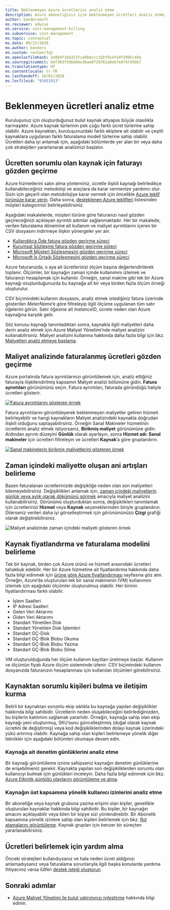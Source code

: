 ```yaml
---
title: Beklenmeyen Azure ücretlerini analiz etme
description: Azure aboneliğiniz için beklenmeyen ücretleri analiz etmeyi öğrenin.
author: bandersmsft
ms.reviewer: adwise
ms.service: cost-management-billing
ms.subservice: cost-management
ms.topic: conceptual
ms.date: 09/22/2020
ms.author: banders
ms.custom: contperfq1
ms.openlocfilehash: 2e0b9f10a321fce0b8ccc31bf914fe4f2995c49a
ms.sourcegitcommit: b4f303f59bb04e3bae0739761a0eb7e974745bb7
ms.translationtype: HT
ms.contentlocale: tr-TR
ms.lasthandoff: 10/02/2020
ms.locfileid: "91651913"
---
```

# <a name="analyze-unexpected-charges"></a>Beklenmeyen ücretleri analiz etme

Kuruluşunuz için oluşturduğunuz bulut kaynak altyapısı büyük olasılıkla karmaşıktır. Azure kaynak türlerinin pek çoğu farklı ücret türlerine sahip olabilir. Azure kaynakları, kuruluşunuzdaki farklı ekiplere ait olabilir ve çeşitli kaynaklara uygulanan farklı faturalama modeli türlerine sahip olabilir. Ücretleri daha iyi anlamak için, aşağıdaki bölümlerde yer alan bir veya daha çok stratejiden yararlanarak analizinizi başlatın.

## <a name="review-invoice-for-resource-responsible-for-charge"></a>Ücretten sorumlu olan kaynak için faturayı gözden geçirme

Azure hizmetlerini satın alma yönteminiz, ücretle ilişkili kaynağı belirledikçe kullanabileceğiniz metodoloji ve araçlara da karar vermenize yardımcı olur. Sizin için geçerli olan metodolojiye karar vermek için öncelikle [Azure teklif türünüze karar verin](../costs/understand-cost-mgt-data.md#determine-your-offer-type). Daha sonra, [desteklenen Azure teklifleri](../costs/understand-cost-mgt-data.md#supported-microsoft-azure-offers) listesinden müşteri kategorinizi belirleyebilirsiniz.

Aşağıdaki makalelerde, müşteri türüne göre faturanızı nasıl gözden geçireceğinizi açıklayan ayrıntılı adımlar sağlanmaktadır. Her bir makalede, verilen faturalama dönemine ait kullanım ve maliyet ayrıntılarını içeren bir CSV dosyasını indirmeye ilişkin yönergeler yer alır.

- [Kullandıkça Öde fatura gözden geçirme süreci](review-individual-bill.md#charges)
- [Kurumsal Sözleşme fatura gözden geçirme süreci](review-enterprise-agreement-bill.md)
- [Microsoft Müşteri Sözleşmesini gözden geçirme süreci](review-customer-agreement-bill.md#analyze-your-azure-usage-charges)
- [Microsoft İş Ortağı Sözleşmesini gözden geçirme süreci](review-partner-agreement-bill.md#analyze-your-azure-usage-charges)

Azure faturanızda, o aya ait ücretlerinizi _ölçüm_ başına değerlendirilerek toplanır. Ölçümler, bir kaynağın zaman içinde kullanımını izlemek ve faturanızı hesaplamak için kullanılır. Örneğin, sanal makine gibi tek bir Azure kaynağı oluşturduğunuzda bu kaynağa ait bir veya birden fazla ölçüm örneği oluşturulur.

CSV biçimindeki kullanım dosyasını, analiz etmek istediğiniz fatura üzerinde gösterilen _MeterName_’e göre filtreleyip ilgili ölçüme uygulanan tüm satır öğelerini görün. Satır öğesine ait _InstanceID_, ücrete neden olan Azure kaynağına karşılık gelir.

Söz konusu kaynağı tanımladıktan sonra, kaynakla ilgili maliyetleri daha derin analiz etmek için Azure Maliyet Yönetimi’nde maliyet analizini kullanabilirsiniz. Maliyet analizini kullanma hakkında daha fazla bilgi için bkz. [Maliyetleri analiz etmeye başlama](../costs/quick-acm-cost-analysis.md).

## <a name="review-invoiced-charges-in-cost-analysis"></a>Maliyet analizinde faturalanmış ücretleri gözden geçirme

Azure portalında fatura ayrıntılarınızı görüntülemek için, analiz ettiğiniz faturayla ilişkilendirilmiş kapsamın Maliyet analizi bölümüne gidin. **Fatura ayrıntıları** görünümünü seçin. Fatura ayrıntıları, faturada göründüğü haliyle ücretleri gösterir.

[![Fatura ayrıntılarını gösteren örnek](./media/analyze-unexpected-charges/invoice-details.png)](./media/analyze-unexpected-charges/invoice-details.png#lightbox)

Fatura ayrıntılarını görüntüleyerek beklenmeyen maliyetler getiren hizmeti belirleyebilir ve hangi kaynakların Maliyet analizindeki kaynakla doğrudan ilişkili olduğunu saptayabilirsiniz. Örneğin Sanal Makineler hizmetinin ücretlerini analiz etmek istiyorsanız, **Birikmiş maliyet** görünümüne gidin. Ardından ayrıntı düzeyini **Günlük** olarak ayarlayın, sonra **Hizmet adı: Sanal makineler** için ücretleri filtreleyin ve ücretleri **Kaynak**’a göre gruplandırın.

[![Sanal makinelerin birikmiş maliyetlerini gösteren örnek](./media/analyze-unexpected-charges/virtual-machines.png)](./media/analyze-unexpected-charges/virtual-machines.png#lightbox)

## <a name="identify-spikes-in-cost-over-time"></a>Zaman içindeki maliyette oluşan ani artışları belirleme

Bazen faturalanan ücretlerinizde değişikliğe neden olan son maliyetleri bilemeyebilirsiniz. Değişiklikleri anlamak için, [zaman içindeki maliyetlerin günlük veya aylık olarak dökümünü görmek](../costs/cost-analysis-common-uses.md#view-costs-per-day-or-by-month) amacıyla maliyet analizini kullanabilirsiniz. Görünümü oluşturduktan sonra, değişiklikleri tanımlamak için ücretlerinizi **Hizmet** veya **Kaynak** seçeneklerinden biriyle gruplandırın. Dilerseniz verileri daha iyi görselleştirmek için görünümünüzü **Çizgi** grafiği olarak değiştirebilirsiniz.

![Maliyet analizinde zaman içindeki maliyeti gösteren örnek](./media/analyze-unexpected-charges/costs-over-time.png)

## <a name="determine-resource-pricing-and-billing-model"></a>Kaynak fiyatlandırma ve faturalama modelini belirleme

Tek bir kaynak, birden çok Azure ürünü ve hizmeti arasındaki ücretleri tahakkuk edebilir. Her bir Azure hizmetine ait fiyatlandırma hakkında daha fazla bilgi edinmek için [ürüne göre Azure fiyatlandırması](https://azure.microsoft.com/pricing/#product-pricing) sayfasına göz atın. Örneğin, Azure’da oluşturulan tek bir sanal makinenin (VM) kullanımını izlemek için aşağıdaki ölçümler oluşturulmuş olabilir. Her birinin fiyatlandırması farklı olabilir.

- İşlem Saatleri
- IP Adresi Saatleri
- Gelen Veri Aktarımı
- Giden Veri Aktarımı
- Standart Yönetilen Disk
- Standart Yönetilen Disk İşlemleri
- Standart GÇ-Disk
- Standart GÇ-Blok Blobu Okuma
- Standart GÇ-Blok Blobu Yazma
- Standart GÇ-Blok Blobu Silme

VM oluşturulduğunda her ölçüm kullanım kayıtları üretmeye başlar. Kullanım ve ölçümün fiyatı Azure ölçüm sisteminde izlenir. CSV biçimindeki kullanım dosyanızda faturanızın hesaplanması için kullanılan ölçümleri görebilirsiniz.

## <a name="find-people-responsible-for-the-resource-and-engage"></a>Kaynaktan sorumlu kişileri bulma ve iletişim kurma

Belirli bir kaynaktan sorumlu ekip sıklıkla bu kaynağa yapılan değişiklikler hakkında bilgi sahibidir. Ücretlerin neden oluşabileceğini belirlediğinizden, bu kişilerin katılımını sağlamak yararlıdır. Örneğin, kaynağa sahip olan ekip kaynağı yeni oluşturmuş, SKU’sunu güncelleştirmiş (doğal olarak kaynak ücretini de değiştirmiş) veya kod değişikliklerinden dolayı kaynak üzerindeki yükü artırmış olabilir. Kaynağa sahip olan kişileri belirlemeye yönelik diğer teknikler için aşağıdaki bölümleri okumaya devam edin.

### <a name="analyze-the-audit-logs-for-the-resource"></a>Kaynağa ait denetim günlüklerini analiz etme

Bir kaynağı görüntüleme iznine sahipseniz kaynağın denetim günlüklerine de erişebilmeniz gerekir. Kaynakta yapılan son değişikliklerden sorumlu olan kullanıcıyı bulmak için günlükleri inceleyin. Daha fazla bilgi edinmek için bkz. [Azure Etkinlik günlüğü olaylarını görüntüleme ve alma](../../azure-monitor/platform/activity-log-view.md).

### <a name="analyze-user-permissions-to-the-resources-parent-scope"></a>Kaynağın üst kapsamına yönelik kullanıcı izinlerini analiz etme

Bir aboneliğe veya kaynak grubuna yazma erişimi olan kişiler, genellikle oluşturulan kaynaklar hakkında bilgi sahibidir. Bu kişiler, bir kaynağın amacını açıklayabilir veya bilen bir kişiye sizi yönlendirebilir. Bir Abonelik kapsamına yönelik izinlere sahip olan kişileri belirlemek için bkz. [Rol atamalarını görüntüleme](../../role-based-access-control/check-access.md#view-role-assignments). Kaynak grupları için benzer bir süreçten yararlanabilirsiniz.

## <a name="get-help-to-identify-charges"></a>Ücretleri belirlemek için yardım alma

Önceki stratejileri kullandıysanız ve hala neden ücret aldığınızı anlamadıysanız veya faturalama sorunlarıyla ilgili başka konularda yardıma ihtiyacınız varsa lütfen [destek isteği oluşturun](https://go.microsoft.com/fwlink/?linkid=2083458).

## <a name="next-steps"></a>Sonraki adımlar

- [Azure Maliyet Yönetimi ile bulut yatırımınızı iyileştirme](../costs/cost-mgt-best-practices.md) hakkında bilgi edinin.